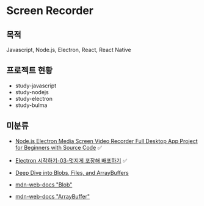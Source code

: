 # Screen Recorder

## 목적
Javascript, Node.js, Electron, React, React Native

## 프로젝트 현황
- study-javascript
- study-nodejs
- study-electron
- study-bulma

## 미분류
- [Node.js Electron Media Screen Video Recorder Full Desktop App Project for Beginners with Source Code](https://www.youtube.com/watch?v=mj1H4pl7HrQ) ✅
- [Electron 시작하기-03-멋지게 포장해 배포하기](https://jetalog.net/106) ✅

- [Deep Dive into Blobs, Files, and ArrayBuffers](https://www.youtube.com/watch?v=ScZZoHj7mqY)
- [mdn-web-docs "Blob"](https://developer.mozilla.org/en-US/docs/Web/API/Blob)
- [mdn-web-docs "ArrayBuffer"](https://developer.mozilla.org/en-US/docs/Web/JavaScript/Reference/Global_Objects/ArrayBuffer)